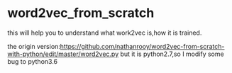 # word2vec_from_scratch
this will help you to understand what work2vec is,how it is trained.


the origin version:https://github.com/nathanrooy/word2vec-from-scratch-with-python/edit/master/word2vec.py
but it is python2.7,so I modify some bug to python3.6
